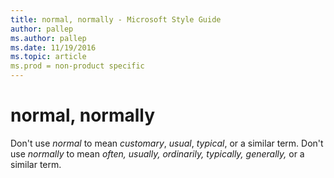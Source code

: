 ```yaml
---
title: normal, normally - Microsoft Style Guide
author: pallep
ms.author: pallep
ms.date: 11/19/2016
ms.topic: article
ms.prod = non-product specific
---
```


# normal, normally

Don't use *normal* to mean *customary*, *usual*, *typical*, or a similar term. Don't use *normally* to mean *often, usually, ordinarily, typically, generally,* or a similar term.
